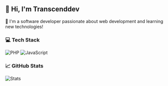 ## 👋 Hi, I'm Transcenddev

🚀 I'm a software developer passionate about web development and learning new technologies!

### 💻 Tech Stack
![PHP](https://img.shields.io/badge/PHP-777BB4?style=for-the-badge&logo=php&logoColor=white)
![JavaScript](https://img.shields.io/badge/JavaScript-F7DF1E?style=for-the-badge&logo=javascript&logoColor=black)

### 📈 GitHub Stats
![Stats](https://github-readme-stats.vercel.app/api?username=Ponchoru-recur&show_icons=true&theme=dark)
